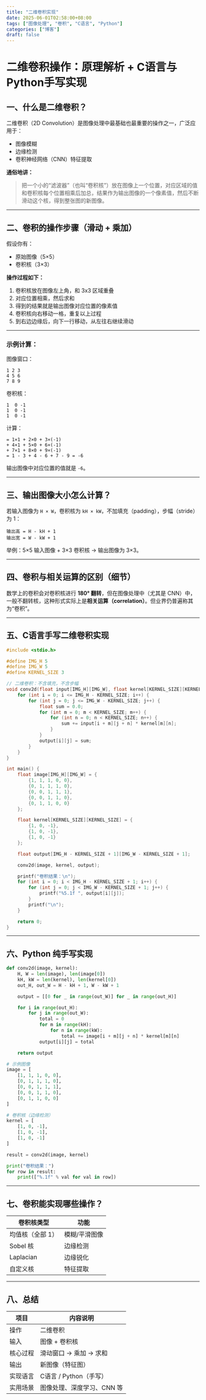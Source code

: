 ```yaml
---
title: "二维卷积实现"
date: 2025-06-01T02:58:00+08:00
tags: ["图像处理", "卷积", "C语言", "Python"]
categories: ["博客"]
draft: false
---
```




# 二维卷积操作：原理解析 + C语言与Python手写实现




## 一、什么是二维卷积？

二维卷积（2D Convolution）是图像处理中最基础也最重要的操作之一，广泛应用于：

* 图像模糊
* 边缘检测
* 卷积神经网络（CNN）特征提取

**通俗地讲：**

> 把一个小的“滤波器”（也叫“卷积核”）放在图像上一个位置，对应区域的值和卷积核每个位置相乘后加总，结果作为输出图像的一个像素值，然后不断滑动这个核，得到整张图的新图像。

---

## 二、卷积的操作步骤（滑动 + 乘加）

假设你有：

* 原始图像（5×5）
* 卷积核（3×3）

**操作过程如下：**

1. 卷积核放在图像左上角，和 3x3 区域重叠
2. 对应位置相乘，然后求和
3. 得到的结果就是输出图像对应位置的像素值
4. 卷积核向右移动一格，重复以上过程
5. 到右边边缘后，向下一行移动，从左往右继续滑动

---

### 示例计算：

图像窗口：

```
1 2 3
4 5 6
7 8 9
```

卷积核：

```
1  0 -1
1  0 -1
1  0 -1
```

计算：

```
= 1×1 + 2×0 + 3×(-1)
+ 4×1 + 5×0 + 6×(-1)
+ 7×1 + 8×0 + 9×(-1)
= 1 - 3 + 4 - 6 + 7 - 9 = -6
```

输出图像中对应位置的值就是 `-6`。

---

## 三、输出图像大小怎么计算？

若输入图像为 `H × W`，卷积核为 `kH × kW`，不加填充（padding），步幅（stride）为 1：

```
输出高 = H - kH + 1
输出宽 = W - kW + 1
```

举例：5×5 输入图像 + 3×3 卷积核 → 输出图像为 3×3。

---

## 四、卷积与相关运算的区别（细节）

数学上的卷积会对卷积核进行 **180° 翻转**，但在图像处理中（尤其是 CNN）中，一般不翻转核，这种形式实际上是**相关运算（correlation）**。但业界仍普遍称其为“卷积”。

---

## 五、C语言手写二维卷积实现

```c
#include <stdio.h>

#define IMG_H 5
#define IMG_W 5
#define KERNEL_SIZE 3

// 二维卷积：不含填充，不含步幅
void conv2d(float input[IMG_H][IMG_W], float kernel[KERNEL_SIZE][KERNEL_SIZE], float output[IMG_H - KERNEL_SIZE + 1][IMG_W - KERNEL_SIZE + 1]) {
    for (int i = 0; i <= IMG_H - KERNEL_SIZE; i++) {
        for (int j = 0; j <= IMG_W - KERNEL_SIZE; j++) {
            float sum = 0.0;
            for (int m = 0; m < KERNEL_SIZE; m++) {
                for (int n = 0; n < KERNEL_SIZE; n++) {
                    sum += input[i + m][j + n] * kernel[m][n];
                }
            }
            output[i][j] = sum;
        }
    }
}

int main() {
    float image[IMG_H][IMG_W] = {
        {1, 1, 1, 0, 0},
        {0, 1, 1, 1, 0},
        {0, 0, 1, 1, 1},
        {0, 0, 1, 1, 0},
        {0, 1, 1, 0, 0}
    };

    float kernel[KERNEL_SIZE][KERNEL_SIZE] = {
        {1, 0, -1},
        {1, 0, -1},
        {1, 0, -1}
    };

    float output[IMG_H - KERNEL_SIZE + 1][IMG_W - KERNEL_SIZE + 1];

    conv2d(image, kernel, output);

    printf("卷积结果：\n");
    for (int i = 0; i < IMG_H - KERNEL_SIZE + 1; i++) {
        for (int j = 0; j < IMG_W - KERNEL_SIZE + 1; j++) {
            printf("%5.1f ", output[i][j]);
        }
        printf("\n");
    }

    return 0;
}
```

---

## 六、Python 纯手写实现

```python
def conv2d(image, kernel):
    H, W = len(image), len(image[0])
    kH, kW = len(kernel), len(kernel[0])
    out_H, out_W = H - kH + 1, W - kW + 1

    output = [[0 for _ in range(out_W)] for _ in range(out_H)]

    for i in range(out_H):
        for j in range(out_W):
            total = 0
            for m in range(kH):
                for n in range(kW):
                    total += image[i + m][j + n] * kernel[m][n]
            output[i][j] = total

    return output

# 示例图像
image = [
    [1, 1, 1, 0, 0],
    [0, 1, 1, 1, 0],
    [0, 0, 1, 1, 1],
    [0, 0, 1, 1, 0],
    [0, 1, 1, 0, 0]
]

# 卷积核（边缘检测）
kernel = [
    [1, 0, -1],
    [1, 0, -1],
    [1, 0, -1]
]

result = conv2d(image, kernel)

print("卷积结果：")
for row in result:
    print(["%.1f" % val for val in row])
```

---

## 七、卷积能实现哪些操作？

| 卷积核类型     | 功能      |
| --------- | ------- |
| 均值核（全部 1） | 模糊/平滑图像 |
| Sobel 核   | 边缘检测    |
| Laplacian | 边缘锐化    |
| 自定义核      | 特征提取    |

---

## 八、总结

| 项目   | 内容说明             |
| ---- | ---------------- |
| 操作   | 二维卷积             |
| 输入   | 图像 + 卷积核         |
| 核心过程 | 滑动窗口 → 乘加 → 求和   |
| 输出   | 新图像（特征图）         |
| 实现语言 | C语言 / Python（手写） |
| 实用场景 | 图像处理、深度学习、CNN 等  |















